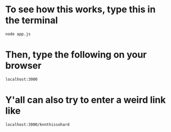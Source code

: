 # To see how this works, type this in the terminal
```bash
node app.js
```
# Then, type the following on your browser 
``` bash
localhost:3000
```
# Y'all can also try to enter a weird link like
``` bash
localhost:3000/knnthissohard
```